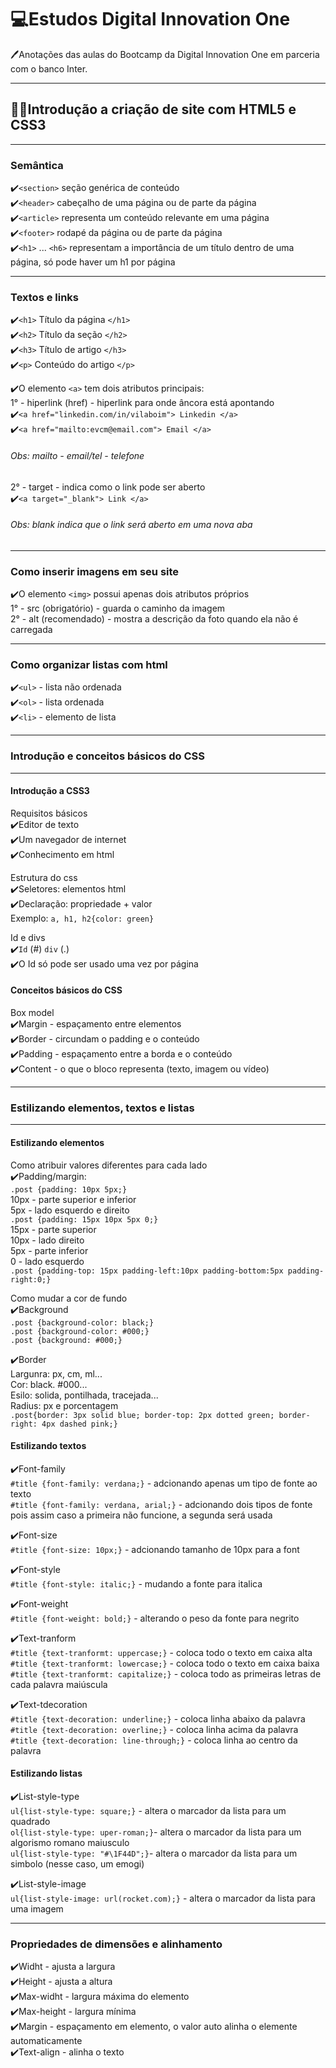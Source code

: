 # 💻Estudos Digital Innovation One

🖊️Anotações das aulas do Bootcamp da Digital Innovation One em parceria com o banco Inter. 

---

## 👩‍💻Introdução a criação de site com HTML5 e CSS3

---

### Semântica

✔️`<section>` seção genérica de conteúdo <br>
✔️`<header>` cabeçalho de uma página ou de parte da página <br>
✔️`<article>` representa um conteúdo relevante em uma página <br>
✔️`<footer>`  rodapé da página ou de parte da página <br>
✔️`<h1>` ... `<h6>` representam a importância de um título dentro de uma página, só pode haver um h1 por página <br>

---

### Textos e links 

✔️`<h1>` Título da página `</h1>` <br>
✔️`<h2>` Título da seção `</h2>` <br>
✔️`<h3>` Título de artigo `</h3>` <br>
✔️`<p>` Conteúdo do artigo `</p>` <br>

✔️O elemento `<a>` tem dois atributos principais: <br>
1° - hiperlink (href) - hiperlink para onde âncora está apontando <br>
✔️`<a href="linkedin.com/in/vilaboim"> Linkedin </a>` <br>
✔️`<a href="mailto:evcm@email.com"> Email </a>` <br>

###### Obs: mailto - email/tel - telefone <br>

2° - target - indica como o link pode ser aberto <br>
✔️`<a target="_blank"> Link </a>` <br>

###### Obs: blank indica que o link será aberto em uma nova aba <br>

---

### Como inserir imagens em seu site

✔️O elemento `<img>` possui apenas dois atributos próprios <br>
1° - src (obrigatório) - guarda o caminho da imagem <br>
2° - alt (recomendado) - mostra a descrição da foto quando ela não é carregada <br>

---

### Como organizar listas com html

✔️`<ul>` - lista não ordenada <br>
✔️`<ol>` - lista ordenada <br>
✔️`<li>` - elemento de lista <br>

---

### Introdução e conceitos básicos do CSS

---

#### Introdução a CSS3
Requisitos básicos <br>
✔️Editor de texto <br>
✔️Um navegador de internet <br>
✔️Conhecimento em html <br>

Estrutura do css <br>
✔️Seletores: elementos html <br>
✔️Declaração: propriedade + valor <br>
Exemplo: `a, h1, h2{color: green}` <br>

Id e divs <br>
✔️`Id` (#) `div` (.) <br>
✔️O Id só pode ser usado uma vez por página <br>


#### Conceitos básicos do CSS

Box model <br>
✔️Margin - espaçamento entre elementos <br>
✔️Border - circundam o padding e o conteúdo <br>
✔️Padding - espaçamento entre a borda e o conteúdo <br>
✔️Content - o que o bloco representa (texto, imagem ou vídeo) <br>

---

### Estilizando elementos, textos e listas

---

#### Estilizando elementos

Como atribuir valores diferentes para cada lado <br>
✔️Padding/margin: <br>
`.post {padding: 10px 5px;}` <br>
10px - parte superior e inferior <br>
5px - lado esquerdo e direito <br>
`.post {padding: 15px 10px 5px 0;}` <br>
15px - parte superior <br>
10px - lado direito <br>
5px - parte inferior <br>
0 - lado esquerdo <br>
`.post {padding-top: 15px padding-left:10px padding-bottom:5px padding-right:0;}` <br>

Como mudar a cor de fundo <br>
✔️Background <br>
`.post {background-color: black;}` <br>
`.post {background-color: #000;}` <br>
`.post {background: #000;}` <br>

✔️Border <br>
Largunra: px, cm, ml... <br>
Cor: black. #000... <br>
Esilo: solida, pontilhada, tracejada... <br>
Radius: px e porcentagem <br>
`.post{border: 3px solid blue; border-top: 2px dotted green; border-right: 4px dashed pink;}` <br>

#### Estilizando textos

✔️Font-family <br>
`#title {font-family: verdana;}` - adcionando apenas um tipo de fonte ao texto <br>
`#title {font-family: verdana, arial;}` - adcionando dois tipos de fonte pois assim caso a primeira não funcione, a segunda será usada <br>

✔️Font-size <br>
`#title {font-size: 10px;}` - adcionando tamanho de 10px para a font <br>

✔️Font-style <br>
`#title {font-style: italic;}` - mudando a fonte para italica <br>

✔️Font-weight <br>
`#title {font-weight: bold;}` - alterando o peso da fonte para negrito <br>

✔️Text-tranform <br>
`#title {text-tranformt: uppercase;}` - coloca todo o texto em caixa alta <br>
`#title {text-tranformt: lowercase;}` - coloca todo o texto em caixa baixa <br> 
`#title {text-tranformt: capitalize;}` - coloca todo as primeiras letras de cada palavra maiúscula <br> 

✔️Text-tdecoration <br>
`#title {text-decoration: underline;}` - coloca linha abaixo da palavra <br> 
`#title {text-decoration: overline;}` - coloca linha acima da palavra <br> 
`#title {text-decoration: line-through;}` - coloca linha ao centro da palavra <br> 

#### Estilizando listas

✔️List-style-type <br>
`ul{list-style-type: square;}` - altera o marcador da lista para um quadrado <br> 
`ol{list-style-type: uper-roman;}`- altera o marcador da lista para um algorismo romano maiusculo <br>
`ul{list-style-type: "#\1F44D";}`- altera o marcador da lista para um simbolo (nesse caso, um emogi) <br> 

✔️List-style-image <br>
`ul{list-style-image: url(rocket.com);}` - altera o marcador da lista para uma imagem <br> 

---

### Propriedades de dimensões e alinhamento

✔️Widht - ajusta a largura <br>
✔️Height - ajusta a altura <br>
✔️Max-widht - largura máxima do elemento <br>
✔️Max-height - largura mínima <br>
✔️Margin - espaçamento em elemento, o valor auto alinha o elemente automaticamente <br>
✔️Text-align - alinha o texto <br>
 









